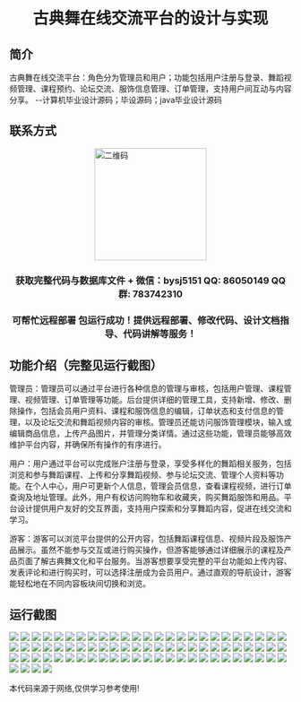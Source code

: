 <p><h1 align="center">古典舞在线交流平台的设计与实现</h1></p>

## 简介
古典舞在线交流平台：角色分为管理员和用户；功能包括用户注册与登录、舞蹈视频管理、课程预约、论坛交流、服饰信息管理、订单管理，支持用户间互动与内容分享。    --计算机毕业设计源码；毕设源码；java毕业设计源码


## 联系方式
<img src="https://bs-1329754181.cos.ap-shanghai.myqcloud.com/wx.jpg" alt="二维码" style="display: block; margin: 0 auto;" width="200px">
<p><h3 align="center">获取完整代码与数据库文件 + 微信：bysj5151 QQ: 86050149 QQ群: 783742310</h3></p>
<p><h3 align="center">可帮忙远程部署 包运行成功！提供远程部署、修改代码、设计文档指导、代码讲解等服务！</h3></p>

## 功能介绍（完整见运行截图）
管理员：管理员可以通过平台进行各种信息的管理与审核，包括用户管理、课程管理、视频管理、订单管理等功能。后台提供详细的管理工具，支持新增、修改、删除操作，包括会员用户资料、课程和服饰信息的编辑，订单状态和支付信息的管理，以及论坛交流和舞蹈视频内容的审核。管理员还能访问服饰管理模块，输入或编辑商品信息，上传产品图片，并管理分类详情。通过这些功能，管理员能够高效维护平台内容，并确保所有操作的有序进行。

用户：用户通过平台可以完成账户注册与登录，享受多样化的舞蹈相关服务，包括浏览和参与舞蹈课程、上传和分享舞蹈视频、参与论坛交流、管理个人资料等功能。在个人中心，用户可更新个人信息，管理会员信息，查看课程视频，进行订单查询及地址管理。此外，用户有权访问购物车和收藏夹，购买舞蹈服饰和用品。平台设计提供用户友好的交互界面，支持用户探索和分享舞蹈内容，促进在线交流和学习。

游客：游客可以浏览平台提供的公开内容，包括舞蹈课程信息、视频片段及服饰产品展示。虽然不能参与交互或进行购买操作，但游客能够通过详细展示的课程及产品页面了解古典舞文化和平台服务。当游客想要享受完整的平台功能如上传内容、发表评论和进行购买时，可以选择注册成为会员用户。通过直观的导航设计，游客能轻松地在不同内容板块间切换和浏览。


## 运行截图
![](https://bs-1329754181.cos.ap-shanghai.myqcloud.com/spring/ClassicalDanceOnlineCommunicationPlatformDesignAndImplementation/img/001.jpg)
![](https://bs-1329754181.cos.ap-shanghai.myqcloud.com/spring/ClassicalDanceOnlineCommunicationPlatformDesignAndImplementation/img/002.jpg)
![](https://bs-1329754181.cos.ap-shanghai.myqcloud.com/spring/ClassicalDanceOnlineCommunicationPlatformDesignAndImplementation/img/003.jpg)
![](https://bs-1329754181.cos.ap-shanghai.myqcloud.com/spring/ClassicalDanceOnlineCommunicationPlatformDesignAndImplementation/img/004.jpg)
![](https://bs-1329754181.cos.ap-shanghai.myqcloud.com/spring/ClassicalDanceOnlineCommunicationPlatformDesignAndImplementation/img/005.jpg)
![](https://bs-1329754181.cos.ap-shanghai.myqcloud.com/spring/ClassicalDanceOnlineCommunicationPlatformDesignAndImplementation/img/006.jpg)
![](https://bs-1329754181.cos.ap-shanghai.myqcloud.com/spring/ClassicalDanceOnlineCommunicationPlatformDesignAndImplementation/img/007.jpg)
![](https://bs-1329754181.cos.ap-shanghai.myqcloud.com/spring/ClassicalDanceOnlineCommunicationPlatformDesignAndImplementation/img/008.jpg)
![](https://bs-1329754181.cos.ap-shanghai.myqcloud.com/spring/ClassicalDanceOnlineCommunicationPlatformDesignAndImplementation/img/009.jpg)
![](https://bs-1329754181.cos.ap-shanghai.myqcloud.com/spring/ClassicalDanceOnlineCommunicationPlatformDesignAndImplementation/img/010.jpg)
![](https://bs-1329754181.cos.ap-shanghai.myqcloud.com/spring/ClassicalDanceOnlineCommunicationPlatformDesignAndImplementation/img/011.jpg)
![](https://bs-1329754181.cos.ap-shanghai.myqcloud.com/spring/ClassicalDanceOnlineCommunicationPlatformDesignAndImplementation/img/012.jpg)
![](https://bs-1329754181.cos.ap-shanghai.myqcloud.com/spring/ClassicalDanceOnlineCommunicationPlatformDesignAndImplementation/img/013.jpg)
![](https://bs-1329754181.cos.ap-shanghai.myqcloud.com/spring/ClassicalDanceOnlineCommunicationPlatformDesignAndImplementation/img/014.jpg)
![](https://bs-1329754181.cos.ap-shanghai.myqcloud.com/spring/ClassicalDanceOnlineCommunicationPlatformDesignAndImplementation/img/015.jpg)
![](https://bs-1329754181.cos.ap-shanghai.myqcloud.com/spring/ClassicalDanceOnlineCommunicationPlatformDesignAndImplementation/img/016.jpg)
![](https://bs-1329754181.cos.ap-shanghai.myqcloud.com/spring/ClassicalDanceOnlineCommunicationPlatformDesignAndImplementation/img/017.jpg)
![](https://bs-1329754181.cos.ap-shanghai.myqcloud.com/spring/ClassicalDanceOnlineCommunicationPlatformDesignAndImplementation/img/018.jpg)
![](https://bs-1329754181.cos.ap-shanghai.myqcloud.com/spring/ClassicalDanceOnlineCommunicationPlatformDesignAndImplementation/img/019.jpg)
![](https://bs-1329754181.cos.ap-shanghai.myqcloud.com/spring/ClassicalDanceOnlineCommunicationPlatformDesignAndImplementation/img/020.jpg)
![](https://bs-1329754181.cos.ap-shanghai.myqcloud.com/spring/ClassicalDanceOnlineCommunicationPlatformDesignAndImplementation/img/021.jpg)
![](https://bs-1329754181.cos.ap-shanghai.myqcloud.com/spring/ClassicalDanceOnlineCommunicationPlatformDesignAndImplementation/img/022.jpg)
![](https://bs-1329754181.cos.ap-shanghai.myqcloud.com/spring/ClassicalDanceOnlineCommunicationPlatformDesignAndImplementation/img/023.jpg)
![](https://bs-1329754181.cos.ap-shanghai.myqcloud.com/spring/ClassicalDanceOnlineCommunicationPlatformDesignAndImplementation/img/024.jpg)
![](https://bs-1329754181.cos.ap-shanghai.myqcloud.com/spring/ClassicalDanceOnlineCommunicationPlatformDesignAndImplementation/img/025.jpg)
![](https://bs-1329754181.cos.ap-shanghai.myqcloud.com/spring/ClassicalDanceOnlineCommunicationPlatformDesignAndImplementation/img/026.jpg)
![](https://bs-1329754181.cos.ap-shanghai.myqcloud.com/spring/ClassicalDanceOnlineCommunicationPlatformDesignAndImplementation/img/027.jpg)
![](https://bs-1329754181.cos.ap-shanghai.myqcloud.com/spring/ClassicalDanceOnlineCommunicationPlatformDesignAndImplementation/img/028.jpg)
![](https://bs-1329754181.cos.ap-shanghai.myqcloud.com/spring/ClassicalDanceOnlineCommunicationPlatformDesignAndImplementation/img/029.jpg)
![](https://bs-1329754181.cos.ap-shanghai.myqcloud.com/spring/ClassicalDanceOnlineCommunicationPlatformDesignAndImplementation/img/030.jpg)
![](https://bs-1329754181.cos.ap-shanghai.myqcloud.com/spring/ClassicalDanceOnlineCommunicationPlatformDesignAndImplementation/img/031.jpg)
![](https://bs-1329754181.cos.ap-shanghai.myqcloud.com/spring/ClassicalDanceOnlineCommunicationPlatformDesignAndImplementation/img/032.jpg)
![](https://bs-1329754181.cos.ap-shanghai.myqcloud.com/spring/ClassicalDanceOnlineCommunicationPlatformDesignAndImplementation/img/033.jpg)
![](https://bs-1329754181.cos.ap-shanghai.myqcloud.com/spring/ClassicalDanceOnlineCommunicationPlatformDesignAndImplementation/img/034.jpg)
![](https://bs-1329754181.cos.ap-shanghai.myqcloud.com/spring/ClassicalDanceOnlineCommunicationPlatformDesignAndImplementation/img/035.jpg)
![](https://bs-1329754181.cos.ap-shanghai.myqcloud.com/spring/ClassicalDanceOnlineCommunicationPlatformDesignAndImplementation/img/036.jpg)
![](https://bs-1329754181.cos.ap-shanghai.myqcloud.com/spring/ClassicalDanceOnlineCommunicationPlatformDesignAndImplementation/img/037.jpg)
![](https://bs-1329754181.cos.ap-shanghai.myqcloud.com/spring/ClassicalDanceOnlineCommunicationPlatformDesignAndImplementation/img/038.jpg)
![](https://bs-1329754181.cos.ap-shanghai.myqcloud.com/spring/ClassicalDanceOnlineCommunicationPlatformDesignAndImplementation/img/039.jpg)
![](https://bs-1329754181.cos.ap-shanghai.myqcloud.com/spring/ClassicalDanceOnlineCommunicationPlatformDesignAndImplementation/img/040.jpg)
![](https://bs-1329754181.cos.ap-shanghai.myqcloud.com/spring/ClassicalDanceOnlineCommunicationPlatformDesignAndImplementation/img/041.jpg)
![](https://bs-1329754181.cos.ap-shanghai.myqcloud.com/spring/ClassicalDanceOnlineCommunicationPlatformDesignAndImplementation/img/042.jpg)
![](https://bs-1329754181.cos.ap-shanghai.myqcloud.com/spring/ClassicalDanceOnlineCommunicationPlatformDesignAndImplementation/img/043.jpg)
![](https://bs-1329754181.cos.ap-shanghai.myqcloud.com/spring/ClassicalDanceOnlineCommunicationPlatformDesignAndImplementation/img/044.jpg)
![](https://bs-1329754181.cos.ap-shanghai.myqcloud.com/spring/ClassicalDanceOnlineCommunicationPlatformDesignAndImplementation/img/045.jpg)
![](https://bs-1329754181.cos.ap-shanghai.myqcloud.com/spring/ClassicalDanceOnlineCommunicationPlatformDesignAndImplementation/img/046.jpg)
![](https://bs-1329754181.cos.ap-shanghai.myqcloud.com/spring/ClassicalDanceOnlineCommunicationPlatformDesignAndImplementation/img/047.jpg)
![](https://bs-1329754181.cos.ap-shanghai.myqcloud.com/spring/ClassicalDanceOnlineCommunicationPlatformDesignAndImplementation/img/048.jpg)
![](https://bs-1329754181.cos.ap-shanghai.myqcloud.com/spring/ClassicalDanceOnlineCommunicationPlatformDesignAndImplementation/img/049.jpg)
![](https://bs-1329754181.cos.ap-shanghai.myqcloud.com/spring/ClassicalDanceOnlineCommunicationPlatformDesignAndImplementation/img/050.jpg)
![](https://bs-1329754181.cos.ap-shanghai.myqcloud.com/spring/ClassicalDanceOnlineCommunicationPlatformDesignAndImplementation/img/051.jpg)
![](https://bs-1329754181.cos.ap-shanghai.myqcloud.com/spring/ClassicalDanceOnlineCommunicationPlatformDesignAndImplementation/img/052.jpg)
![](https://bs-1329754181.cos.ap-shanghai.myqcloud.com/spring/ClassicalDanceOnlineCommunicationPlatformDesignAndImplementation/img/053.jpg)
![](https://bs-1329754181.cos.ap-shanghai.myqcloud.com/spring/ClassicalDanceOnlineCommunicationPlatformDesignAndImplementation/img/054.jpg)
![](https://bs-1329754181.cos.ap-shanghai.myqcloud.com/spring/ClassicalDanceOnlineCommunicationPlatformDesignAndImplementation/img/055.jpg)
![](https://bs-1329754181.cos.ap-shanghai.myqcloud.com/spring/ClassicalDanceOnlineCommunicationPlatformDesignAndImplementation/img/056.jpg)
![](https://bs-1329754181.cos.ap-shanghai.myqcloud.com/spring/ClassicalDanceOnlineCommunicationPlatformDesignAndImplementation/img/057.jpg)
![](https://bs-1329754181.cos.ap-shanghai.myqcloud.com/spring/ClassicalDanceOnlineCommunicationPlatformDesignAndImplementation/img/058.jpg)
![](https://bs-1329754181.cos.ap-shanghai.myqcloud.com/spring/ClassicalDanceOnlineCommunicationPlatformDesignAndImplementation/img/059.jpg)
![](https://bs-1329754181.cos.ap-shanghai.myqcloud.com/spring/ClassicalDanceOnlineCommunicationPlatformDesignAndImplementation/img/060.jpg)
![](https://bs-1329754181.cos.ap-shanghai.myqcloud.com/spring/ClassicalDanceOnlineCommunicationPlatformDesignAndImplementation/img/061.jpg)
![](https://bs-1329754181.cos.ap-shanghai.myqcloud.com/spring/ClassicalDanceOnlineCommunicationPlatformDesignAndImplementation/img/062.jpg)
![](https://bs-1329754181.cos.ap-shanghai.myqcloud.com/spring/ClassicalDanceOnlineCommunicationPlatformDesignAndImplementation/img/063.jpg)
![](https://bs-1329754181.cos.ap-shanghai.myqcloud.com/spring/ClassicalDanceOnlineCommunicationPlatformDesignAndImplementation/img/064.jpg)
![](https://bs-1329754181.cos.ap-shanghai.myqcloud.com/spring/ClassicalDanceOnlineCommunicationPlatformDesignAndImplementation/img/065.jpg)
![](https://bs-1329754181.cos.ap-shanghai.myqcloud.com/spring/ClassicalDanceOnlineCommunicationPlatformDesignAndImplementation/img/066.jpg)
![](https://bs-1329754181.cos.ap-shanghai.myqcloud.com/spring/ClassicalDanceOnlineCommunicationPlatformDesignAndImplementation/img/067.jpg)
![](https://bs-1329754181.cos.ap-shanghai.myqcloud.com/spring/ClassicalDanceOnlineCommunicationPlatformDesignAndImplementation/img/068.jpg)
![](https://bs-1329754181.cos.ap-shanghai.myqcloud.com/spring/ClassicalDanceOnlineCommunicationPlatformDesignAndImplementation/img/069.jpg)
![](https://bs-1329754181.cos.ap-shanghai.myqcloud.com/spring/ClassicalDanceOnlineCommunicationPlatformDesignAndImplementation/img/070.jpg)
![](https://bs-1329754181.cos.ap-shanghai.myqcloud.com/spring/ClassicalDanceOnlineCommunicationPlatformDesignAndImplementation/img/071.jpg)
![](https://bs-1329754181.cos.ap-shanghai.myqcloud.com/spring/ClassicalDanceOnlineCommunicationPlatformDesignAndImplementation/img/072.jpg)
![](https://bs-1329754181.cos.ap-shanghai.myqcloud.com/spring/ClassicalDanceOnlineCommunicationPlatformDesignAndImplementation/img/073.jpg)
![](https://bs-1329754181.cos.ap-shanghai.myqcloud.com/spring/ClassicalDanceOnlineCommunicationPlatformDesignAndImplementation/img/074.jpg)
![](https://bs-1329754181.cos.ap-shanghai.myqcloud.com/spring/ClassicalDanceOnlineCommunicationPlatformDesignAndImplementation/img/075.jpg)
![](https://bs-1329754181.cos.ap-shanghai.myqcloud.com/spring/ClassicalDanceOnlineCommunicationPlatformDesignAndImplementation/img/076.jpg)
![](https://bs-1329754181.cos.ap-shanghai.myqcloud.com/spring/ClassicalDanceOnlineCommunicationPlatformDesignAndImplementation/img/077.jpg)
![](https://bs-1329754181.cos.ap-shanghai.myqcloud.com/spring/ClassicalDanceOnlineCommunicationPlatformDesignAndImplementation/img/078.jpg)
![](https://bs-1329754181.cos.ap-shanghai.myqcloud.com/spring/ClassicalDanceOnlineCommunicationPlatformDesignAndImplementation/img/079.jpg)

<p>本代码来源于网络,仅供学习参考使用!</p>

